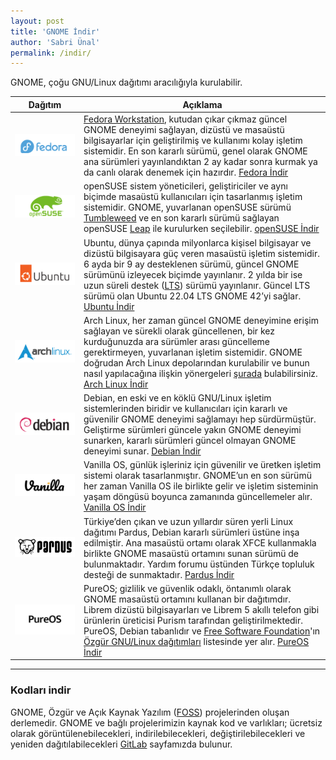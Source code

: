 ```yaml
---
layout: post
title: 'GNOME İndir'
author: 'Sabri Ünal'
permalink: /indir/
---
```


GNOME, çoğu GNU/Linux dağıtımı aracılığıyla kurulabilir.

|Dağıtım|Açıklama|
|---|---|
| ![](/media/2023/04/DistroLogo-Fedora.png) | [Fedora Workstation](https://fedoraproject.org/workstation/), kutudan çıkar çıkmaz güncel GNOME deneyimi sağlayan, dizüstü ve masaüstü bilgisayarlar için geliştirilmiş ve kullanımı kolay işletim sistemidir. En son kararlı sürümü, genel olarak GNOME ana sürümleri yayınlandıktan 2 ay kadar sonra kurmak ya da canlı olarak denemek için hazırdır. [Fedora İndir](https://fedoraproject.org/workstation/download/) |
| ![](/media/2023/04/DistroLogo-openSUSE.png) | openSUSE sistem yöneticileri, geliştiriciler ve aynı biçimde masaüstü kullanıcıları için tasarlanmış işletim sistemidir. GNOME, yuvarlanan openSUSE sürümü [Tumbleweed](https://get.opensuse.org/tumbleweed/?type=desktop) ve en son kararlı sürümü sağlayan openSUSE [Leap](https://get.opensuse.org/leap/?type=desktop) ile kurulurken seçilebilir. [openSUSE İndir](https://get.opensuse.org/desktop/) |
| ![](/media/2023/04/DistroLogo-Ubuntu.png) | Ubuntu, dünya çapında milyonlarca kişisel bilgisayar ve dizüstü bilgisayara güç veren masaüstü işletim sistemidir. 6 ayda bir 9 ay desteklenen sürümü, güncel GNOME sürümünü izleyecek biçimde yayınlanır. 2 yılda bir ise uzun süreli destek ([LTS](https://ubuntu.com/blog/what-is-an-ubuntu-lts-release)) sürümü yayınlanır. Güncel LTS sürümü olan Ubuntu 22.04 LTS GNOME 42’yi sağlar. [Ubuntu İndir](https://ubuntu.com/download/desktop) |
| ![](/media/2023/04/DistroLogo-Arch.png) | Arch Linux, her zaman güncel GNOME deneyimine erişim sağlayan ve sürekli olarak güncellenen, bir kez kurduğunuzda ara sürümler arası güncelleme gerektirmeyen, yuvarlanan işletim sistemidir. GNOME doğrudan Arch Linux depolarından kurulabilir ve bunun nasıl yapılacağına ilişkin yönergeleri [şurada](https://wiki.archlinux.org/title/GNOME) bulabilirsiniz. [Arch Linux İndir](https://archlinux.org/download/) |
| ![](/media/2023/04/DistroLogo-Debian.png) | Debian, en eski ve en köklü GNU/Linux işletim sistemlerinden biridir ve kullanıcıları için kararlı ve güvenilir GNOME deneyimi sağlamayı hep sürdürmüştür. Geliştirme sürümleri güncele yakın GNOME deneyimi sunarken, kararlı sürümleri güncel olmayan GNOME deneyimi sunar. [Debian İndir](https://www.debian.org/download) |
| ![](/media/2023/04/DistroLogo-Vanilla.png) | Vanilla OS, günlük işleriniz için güvenilir ve üretken işletim sistemi olarak tasarlanmıştır. GNOME’un en son sürümü her zaman Vanilla OS ile birlikte gelir ve işletim sisteminin yaşam döngüsü boyunca zamanında güncellemeler alır.  [Vanilla OS İndir](https://vanillaos.org/download) |
| ![](/media/2023/04/DistroLogo-Pardus.png) | Türkiye’den çıkan ve uzun yıllardır süren yerli Linux dağıtımı Pardus, Debian kararlı sürümleri üstüne inşa edilmiştir. Ana masaüstü ortamı olarak XFCE kullanmakla birlikte GNOME masaüstü ortamını sunan sürümü de bulunmaktadır. Yardım forumu üstünden Türkçe topluluk desteği de sunmaktadır. [Pardus İndir](https://www.pardus.org.tr/surumler/) |
| ![](/media/2023/04/DistroLogo-PureOS.png) | PureOS; gizlilik ve güvenlik odaklı, öntanımlı olarak GNOME masaüstü ortamını kullanan bir dağıtımdır. Librem dizüstü bilgisayarları ve Librem 5 akıllı telefon gibi ürünlerin üreticisi Purism tarafından geliştirilmektedir. PureOS, Debian tabanlıdır ve [Free Software Foundation](https://www.fsf.org/)'ın [Özgür GNU/Linux dağıtımları](https://www.gnu.org/distros/free-distros.tr.html) listesinde yer alır. [PureOS İndir](https://pureos.net/download/) |

---

### Kodları indir

GNOME, Özgür ve Açık Kaynak Yazılım ([FOSS](http://www.gnu.org/philosophy/free-sw.html)) projelerinden oluşan derlemedir. GNOME ve bağlı projelerimizin kaynak kod ve varlıkları; ücretsiz olarak görüntülenebilecekleri, indirilebilecekleri, değiştirilebilecekleri ve yeniden dağıtılabilecekleri [GitLab](https://gitlab.gnome.org/explore/groups) sayfamızda bulunur.
